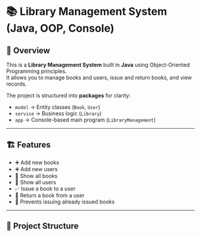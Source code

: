 # 📚 Library Management System (Java, OOP, Console)

## 🚀 Overview
This is a **Library Management System** built in **Java** using Object-Oriented Programming principles.  
It allows you to manage books and users, issue and return books, and view records.

The project is structured into **packages** for clarity:
- `model` → Entity classes (`Book`, `User`)
- `service` → Business logic (`Library`)
- `app` → Console-based main program (`LibraryManagement`)

---

## 🏗 Features
- ➕ Add new books
- ➕ Add new users
- 📖 Show all books
- 👤 Show all users
- ✅ Issue a book to a user
- 🔄 Return a book from a user
- 🚫 Prevents issuing already issued books

---

## 📂 Project Structure
